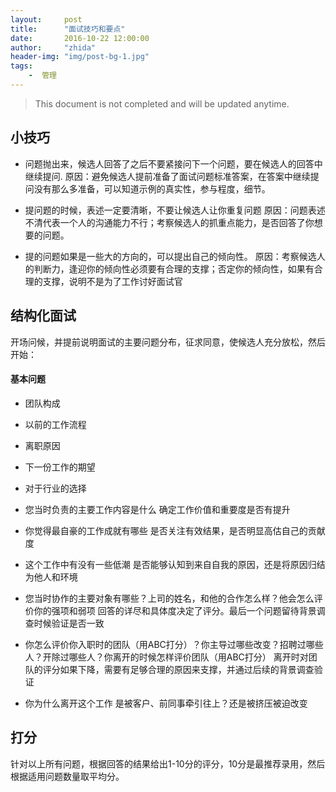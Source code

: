 ```yaml
---
layout:     post
title:      "面试技巧和要点"
date:       2016-10-22 12:00:00
author:     "zhida"
header-img: "img/post-bg-1.jpg"
tags:
    -  管理
---
```


> This document is not completed and will be updated anytime.


## 小技巧

- 问题抛出来，候选人回答了之后不要紧接问下一个问题，要在候选人的回答中继续提问.
原因：避免候选人提前准备了面试问题标准答案，在答案中继续提问没有那么多准备，可以知道示例的真实性，参与程度，细节。

- 提问题的时候，表述一定要清晰，不要让候选人让你重复问题
原因：问题表述不清代表一个人的沟通能力不行；考察候选人的抓重点能力，是否回答了你想要的问题。

- 提的问题如果是一些大的方向的，可以提出自己的倾向性。
原因：考察候选人的判断力，逢迎你的倾向性必须要有合理的支撑；否定你的倾向性，如果有合理的支撑，说明不是为了工作讨好面试官

## 结构化面试

开场问候，并提前说明⾯试的主要问题分布，征求同意，使候选⼈充分放松，然后开始：

#### 基本问题

- 团队构成

- 以前的工作流程

- 离职原因

- 下一份工作的期望

- 对于行业的选择

- 您当时负责的主要⼯作内容是什么 确定⼯作价值和重要度是否有提升

- 你觉得最⾃豪的⼯作成就有哪些 是否关注有效结果，是否明显⾼估⾃⼰的贡献度

- 这个⼯作中有没有⼀些低潮 是否能够认知到来⾃⾃我的原因，还是将原因归结为他⼈和环境

- 您当时协作的主要对象有哪些？上司的姓名，和他的合作怎么样？他会怎么评价你的强项和弱项
回答的详尽和具体度决定了评分。最后⼀个问题留待背景调查时候验证是否⼀致

- 你怎么评价你⼊职时的团队（⽤ABC打分）？你主导过哪些改变？招聘过哪些⼈？开除过哪些⼈？你离开的时候怎样评价团队（⽤ABC打分）
离开时对团队的评分如果下降，需要有⾜够合理的原因来⽀撑，并通过后续的背景调查验证

- 你为什么离开这个⼯作 是被客户、前同事牵引往上？还是被挤压被迫改变


## 打分
针对以上所有问题，根据回答的结果给出1-10分的评分，10分是最推荐录⽤，然后根据适⽤问题数量取平均分。
